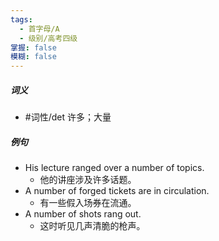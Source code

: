 ```yaml
---
tags:
  - 首字母/A
  - 级别/高考四级
掌握: false
模糊: false
---
```

##### 词义
- #词性/det  许多；大量
##### 例句
- His lecture ranged over a number of topics.
	- 他的讲座涉及许多话题。
- A number of forged tickets are in circulation.
	- 有一些假入场券在流通。
- A number of shots rang out.
	- 这时听见几声清脆的枪声。
